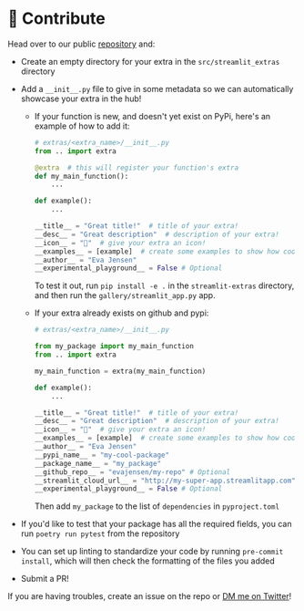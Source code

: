 # 🙋 Contribute

Head over to our public [repository](https://github.com/arnaudmiribel/streamlit-extras) and:

- Create an empty directory for your extra in the `src/streamlit_extras` directory
- Add a `__init__.py` file to give in some metadata so we can automatically showcase your extra in the hub!

  - If your function is new, and doesn't yet exist on PyPi, here's an example of how to add it:

    ```python
    # extras/<extra_name>/__init__.py
    from .. import extra

    @extra  # this will register your function's extra
    def my_main_function():
        ...

    def example():
        ...

    __title__ = "Great title!"  # title of your extra!
    __desc__ = "Great description"  # description of your extra!
    __icon__ = "🔭"  # give your extra an icon!
    __examples__ = [example]  # create some examples to show how cool your extra is!
    __author__ = "Eva Jensen"
    __experimental_playground__ = False # Optional
    ```
    To test it out, run `pip install -e .` in the `streamlit-extras` directory, and then run the `gallery/streamlit_app.py` app.

  - If your extra already exists on github and pypi:

    ```python
    # extras/<extra_name>/__init__.py

    from my_package import my_main_function
    from .. import extra

    my_main_function = extra(my_main_function)

    def example():
        ...

    __title__ = "Great title!"  # title of your extra!
    __desc__ = "Great description"  # description of your extra!
    __icon__ = "🔭"  # give your extra an icon!
    __examples__ = [example]  # create some examples to show how cool your extra is!
    __author__ = "Eva Jensen"
    __pypi_name__ = "my-cool-package"
    __package_name__ = "my_package"
    __github_repo__ = "evajensen/my-repo" # Optional
    __streamlit_cloud_url__ = "http://my-super-app.streamlitapp.com" # Optional
    __experimental_playground__ = False # Optional
    ```

    Then add `my_package` to the list of `dependencies` in `pyproject.toml`

- If you'd like to test that your package has all the required fields, you can run `poetry run pytest` from the repository
- You can set up linting to standardize your code by running `pre-commit install`, which will then check the formatting of the files you added
- Submit a PR!

If you are having troubles, create an issue on the repo or [DM me on Twitter](https://twitter.com/arnaudmiribel)!
